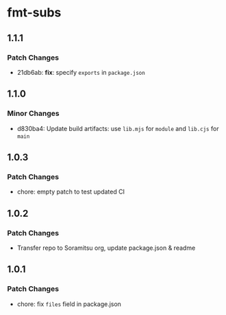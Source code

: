 # fmt-subs

## 1.1.1

### Patch Changes

- 21db6ab: **fix**: specify `exports` in `package.json`

## 1.1.0

### Minor Changes

- d830ba4: Update build artifacts: use `lib.mjs` for `module` and `lib.cjs` for `main`

## 1.0.3

### Patch Changes

- chore: empty patch to test updated CI

## 1.0.2

### Patch Changes

- Transfer repo to Soramitsu org, update package.json & readme

## 1.0.1

### Patch Changes

- chore: fix `files` field in package.json
